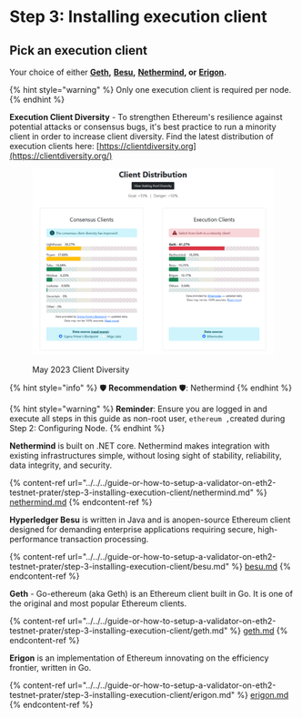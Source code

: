 # Step 3: Installing execution client

## Pick an execution client

Your choice of either [**Geth**](https://geth.ethereum.org)**,** [**Besu**](https://besu.hyperledger.org)**,** [**Nethermind**](https://www.nethermind.io)**, or** [**Erigon**](https://github.com/ledgerwatch/erigon)**.**

{% hint style="warning" %}
Only one execution client is required per node.
{% endhint %}

**Execution Client Diversity** - To strengthen Ethereum's resilience against potential attacks or consensus bugs, it's best practice to run a minority client in order to increase client diversity. Find the latest distribution of execution clients here: [https://clientdiversity.org](https://clientdiversity.org/)

<figure><img src="../../../../../.gitbook/assets/clidiv.png" alt=""><figcaption><p>May 2023 Client Diversity</p></figcaption></figure>

{% hint style="info" %}
:shield: **Recommendation** :shield:: Nethermind
{% endhint %}

{% hint style="warning" %}
**Reminder**: Ensure you are logged in and execute all steps in this guide as non-root user, `ethereum ,`created during Step 2: Configuring Node.
{% endhint %}

**Nethermind** is built on .NET core. Nethermind makes integration with existing infrastructures simple, without losing sight of stability, reliability, data integrity, and security.

{% content-ref url="../../../guide-or-how-to-setup-a-validator-on-eth2-testnet-prater/step-3-installing-execution-client/nethermind.md" %}
[nethermind.md](../../../guide-or-how-to-setup-a-validator-on-eth2-testnet-prater/step-3-installing-execution-client/nethermind.md)
{% endcontent-ref %}

**Hyperledger Besu** is written in Java and is anopen-source Ethereum client designed for demanding enterprise applications requiring secure, high-performance transaction processing.

{% content-ref url="../../../guide-or-how-to-setup-a-validator-on-eth2-testnet-prater/step-3-installing-execution-client/besu.md" %}
[besu.md](../../../guide-or-how-to-setup-a-validator-on-eth2-testnet-prater/step-3-installing-execution-client/besu.md)
{% endcontent-ref %}

**Geth** - Go-ethereum (aka Geth) is an Ethereum client built in Go. It is one of the original and most popular Ethereum clients.

{% content-ref url="../../../guide-or-how-to-setup-a-validator-on-eth2-testnet-prater/step-3-installing-execution-client/geth.md" %}
[geth.md](../../../guide-or-how-to-setup-a-validator-on-eth2-testnet-prater/step-3-installing-execution-client/geth.md)
{% endcontent-ref %}

**Erigon** is an implementation of Ethereum innovating on the efficiency frontier, written in Go.

{% content-ref url="../../../guide-or-how-to-setup-a-validator-on-eth2-testnet-prater/step-3-installing-execution-client/erigon.md" %}
[erigon.md](../../../guide-or-how-to-setup-a-validator-on-eth2-testnet-prater/step-3-installing-execution-client/erigon.md)
{% endcontent-ref %}

